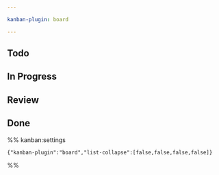 ```yaml
---

kanban-plugin: board

---
```


## Todo



## In Progress



## Review



## Done





%% kanban:settings
```
{"kanban-plugin":"board","list-collapse":[false,false,false,false]}
```
%%